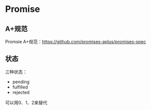 # Promise

## A+规范

Promsie A+规范：https://github.com/promises-aplus/promises-spec

## 状态

三种状态：
- pending
- fulfilled
- rejected

可以用0、1、2来替代
